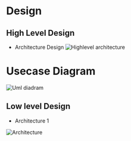 # Design
## High Level Design
* Architecture Design
![Highlevel architecture](https://user-images.githubusercontent.com/85542051/160781097-896af74c-24f1-47b2-96ed-26811ad2b6e5.png)

 # Usecase Diagram
 ![Uml diadram](https://user-images.githubusercontent.com/85542051/160785682-433e4f42-e240-4c85-a383-40d35db4c82c.png)
 
## Low level Design
* Architecture 1

![Architecture](https://user-images.githubusercontent.com/85542051/160785958-c8d1f0d6-4459-421a-8bdd-a13bef0755dd.png)
